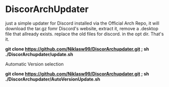 # DiscorArchUpdater
just a simple updater for Discord installed via the Official Arch Repo, 
it will download the tar.gz fomr Discord's website,
extract it, 
remove a .desktop file that allready exists.
replace the old files for discord. in the opt dir.
That's it.



**git clone https://github.com/Niklasw99/DiscorArchupdater.git ; sh ./DiscorArchupdater/update.sh**


Automatic Version selection

**git clone https://github.com/Niklasw99/DiscorArchupdater.git ; sh ./DiscorArchupdater/AutoVersionUpdate.sh**
